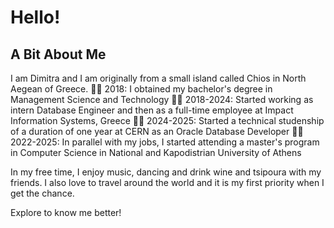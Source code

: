 # Hello!


## A Bit About Me

I am Dimitra and I am originally from a small island called Chios in North Aegean of Greece. 
👩‍🎓 2018: I obtained my bachelor's degree in Management Science and Technology
👩‍💻 2018-2024: Started working as intern Database Engineer and then as a full-time employee at Impact Information Systems, Greece
👩‍🔬 2024-2025: Started a technical studenship of a duration of one year at CERN as an Oracle Database Developer
👩‍🎓 2022-2025: In parallel with my jobs, I started attending a master's program in Computer Science in National and Kapodistrian University of Athens

 In my free time, I enjoy music, dancing and drink wine and tsipoura with my friends. I also love to travel around the world and it is my first priority when I get the chance.

Explore to know me better!
